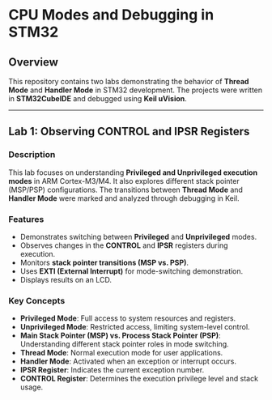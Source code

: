  # CPU Modes and Debugging in STM32

## Overview

This repository contains two labs demonstrating the behavior of **Thread Mode** and **Handler Mode** in STM32 development. The projects were written in **STM32CubeIDE** and debugged using **Keil uVision**.

---

## Lab 1: Observing CONTROL and IPSR Registers

### Description

This lab focuses on understanding **Privileged and Unprivileged execution modes** in ARM Cortex-M3/M4. It also explores different stack pointer (MSP/PSP) configurations. The transitions between **Thread Mode** and **Handler Mode** were marked and analyzed through debugging in Keil.

### Features

- Demonstrates switching between **Privileged** and **Unprivileged** modes.
- Observes changes in the **CONTROL** and **IPSR** registers during execution.
- Monitors **stack pointer transitions (MSP vs. PSP)**.
- Uses **EXTI (External Interrupt)** for mode-switching demonstration.
- Displays results on an LCD.

### Key Concepts

- **Privileged Mode**: Full access to system resources and registers.
- **Unprivileged Mode**: Restricted access, limiting system-level control.
- **Main Stack Pointer (MSP) vs. Process Stack Pointer (PSP)**: Understanding different stack pointer roles in mode switching.
- **Thread Mode**: Normal execution mode for user applications.
- **Handler Mode**: Activated when an exception or interrupt occurs.
- **IPSR Register**: Indicates the current exception number.
- **CONTROL Register**: Determines the execution privilege level and stack usage.

 
